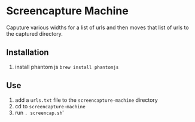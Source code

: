# Screencapture Machine

Caputure various widths for a list of urls and then moves that list of urls to the captured directory.

## Installation

1. install phantom js `brew install phantomjs`

## Use

1. add a `urls.txt` file to the `screencapture-machine` directory
2. cd to `screencapture-machine`
3. run `. screencap.sh`'